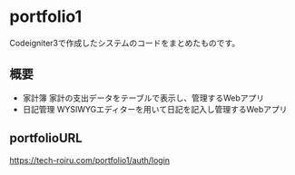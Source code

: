 # portfolio1
Codeigniter3で作成したシステムのコードをまとめたものです。
## 概要
* 家計簿
家計の支出データをテーブルで表示し、管理するWebアプリ
* 日記管理
WYSIWYGエディターを用いて日記を記入し管理するWebアプリ
## portfolioURL
https://tech-roiru.com/portfolio1/auth/login
